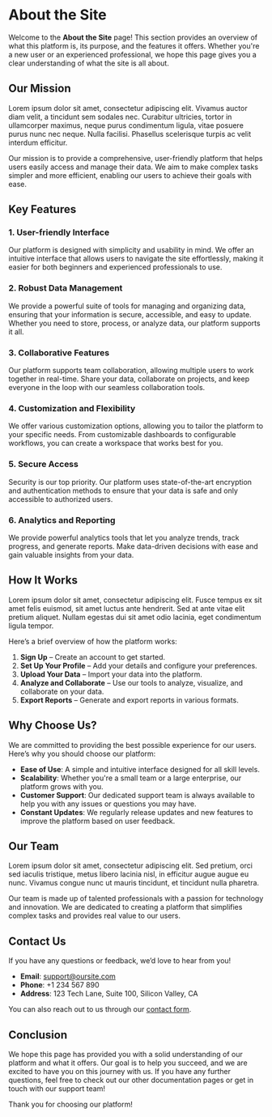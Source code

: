 # About the Site

Welcome to the **About the Site** page! This section provides an overview of what this platform is, its purpose, and the features it offers. Whether you're a new user or an experienced professional, we hope this page gives you a clear understanding of what the site is all about.

## Our Mission

Lorem ipsum dolor sit amet, consectetur adipiscing elit. Vivamus auctor diam velit, a tincidunt sem sodales nec. Curabitur ultricies, tortor in ullamcorper maximus, neque purus condimentum ligula, vitae posuere purus nunc nec neque. Nulla facilisi. Phasellus scelerisque turpis ac velit interdum efficitur.

Our mission is to provide a comprehensive, user-friendly platform that helps users easily access and manage their data. We aim to make complex tasks simpler and more efficient, enabling our users to achieve their goals with ease.

## Key Features

### 1. **User-friendly Interface**
Our platform is designed with simplicity and usability in mind. We offer an intuitive interface that allows users to navigate the site effortlessly, making it easier for both beginners and experienced professionals to use.

### 2. **Robust Data Management**
We provide a powerful suite of tools for managing and organizing data, ensuring that your information is secure, accessible, and easy to update. Whether you need to store, process, or analyze data, our platform supports it all.

### 3. **Collaborative Features**
Our platform supports team collaboration, allowing multiple users to work together in real-time. Share your data, collaborate on projects, and keep everyone in the loop with our seamless collaboration tools.

### 4. **Customization and Flexibility**
We offer various customization options, allowing you to tailor the platform to your specific needs. From customizable dashboards to configurable workflows, you can create a workspace that works best for you.

### 5. **Secure Access**
Security is our top priority. Our platform uses state-of-the-art encryption and authentication methods to ensure that your data is safe and only accessible to authorized users.

### 6. **Analytics and Reporting**
We provide powerful analytics tools that let you analyze trends, track progress, and generate reports. Make data-driven decisions with ease and gain valuable insights from your data.

## How It Works

Lorem ipsum dolor sit amet, consectetur adipiscing elit. Fusce tempus ex sit amet felis euismod, sit amet luctus ante hendrerit. Sed at ante vitae elit pretium aliquet. Nullam egestas dui sit amet odio lacinia, eget condimentum ligula tempor.

Here’s a brief overview of how the platform works:

1. **Sign Up** – Create an account to get started.
2. **Set Up Your Profile** – Add your details and configure your preferences.
3. **Upload Your Data** – Import your data into the platform.
4. **Analyze and Collaborate** – Use our tools to analyze, visualize, and collaborate on your data.
5. **Export Reports** – Generate and export reports in various formats.

## Why Choose Us?

We are committed to providing the best possible experience for our users. Here’s why you should choose our platform:

- **Ease of Use**: A simple and intuitive interface designed for all skill levels.
- **Scalability**: Whether you're a small team or a large enterprise, our platform grows with you.
- **Customer Support**: Our dedicated support team is always available to help you with any issues or questions you may have.
- **Constant Updates**: We regularly release updates and new features to improve the platform based on user feedback.

## Our Team

Lorem ipsum dolor sit amet, consectetur adipiscing elit. Sed pretium, orci sed iaculis tristique, metus libero lacinia nisl, in efficitur augue augue eu nunc. Vivamus congue nunc ut mauris tincidunt, et tincidunt nulla pharetra.

Our team is made up of talented professionals with a passion for technology and innovation. We are dedicated to creating a platform that simplifies complex tasks and provides real value to our users. 

## Contact Us

If you have any questions or feedback, we’d love to hear from you!

- **Email**: support@oursite.com
- **Phone**: +1 234 567 890
- **Address**: 123 Tech Lane, Suite 100, Silicon Valley, CA

You can also reach out to us through our [contact form](https://oursite.com/contact).

## Conclusion

We hope this page has provided you with a solid understanding of our platform and what it offers. Our goal is to help you succeed, and we are excited to have you on this journey with us. If you have any further questions, feel free to check out our other documentation pages or get in touch with our support team!

Thank you for choosing our platform!
